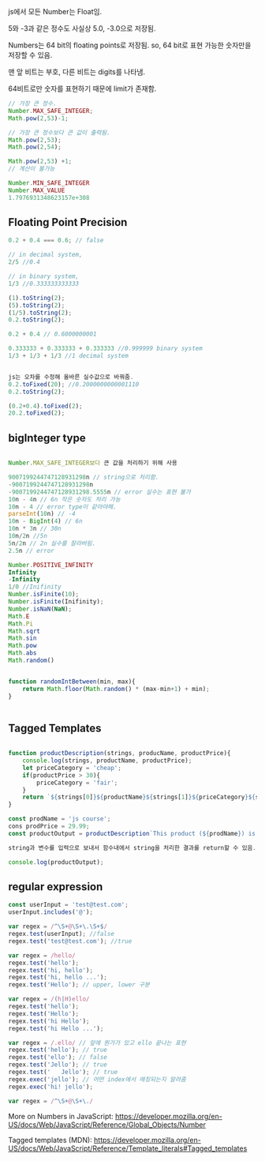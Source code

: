 js에서 모든 Number는 Float임.

5와 -3과 같은 정수도 사실상 5.0, -3.0으로 저장됨.

Numbers는 64 bit의 floating points로 저장됨. 
so, 64 bit로 표현 가능한 숫자만을 저장할 수 있음.

맨 앞 비트는 부호,
다른 비트는 digits를 나타냄.

64비트로만 숫자를 표현하기 때문에 limit가 존재함.

```js
// 가장 큰 정수.
Number.MAX_SAFE_INTEGER;
Math.pow(2,53)-1;

// 가장 큰 정수보다 큰 값이 출력됨. 
Math.pow(2,53);
Math.pow(2,54);

Math.pow(2,53) +1;
// 계산이 불가능

Number.MIN_SAFE_INTEGER
Number.MAX_VALUE
1.7976931348623157e+308

```

## Floating Point Precision

```js
0.2 + 0.4 === 0.6; // false

// in decimal system,
2/5 //0.4

// in binary system,
1/3 //0.333333333333

(1).toString(2);
(5).toString(2);
(1/5).toString(2);
0.2.toString(2);

0.2 + 0.4 // 0.6000000001

0.333333 + 0.333333 + 0.333333 //0.999999 binary system
1/3 + 1/3 + 1/3 //1 decimal system


js는 오차를 수정해 올바른 실수값으로 바꿔줌.
0.2.toFixed(20); //0.2000000000001110
0.2.toString(2);

(0.2+0.4).toFixed(2);
20.2.toFixed(2);


```

## bigInteger type

```js

Number.MAX_SAFE_INTEGER보다 큰 값을 처리하기 위해 사용

9007199244747128931298n // string으로 처리함.
-9007199244747128931298n 
-9007199244747128931298.5555n // error 실수는 표현 불가
10n - 4n // 6n 작은 숫자도 처리 가능
10n - 4 // error type이 같아야해.
parseInt(10n) // -4
10n - BigInt(4) // 6n
10n * 3n // 30n
10n/2n //5n
5n/2n // 2n 실수를 잘라버림.
2.5n // error

Number.POSITIVE_INFINITY
Infinity
-Infinity
1/0 //Inifinity
Number.isFinite(10);
Number.isFinite(Inifinity);
Number.isNaN(NaN);
Math.E
Math.Pi
Math.sqrt
Math.sin
Math.pow
Math.abs
Math.random()


function randomIntBetween(min, max){
    return Math.floor(Math.random() * (max-min+1) + min);
}
 
```
## Tagged Templates

```js

function productDescription(strings, producName, productPrice){
    console.log(strings, productName, productPrice);
    let priceCategory = 'cheap';
    if(productPrice > 30){
        priceCategory = 'fair';
    }
    return `${strings[0]}${productName}${strings[1]}${priceCategory}${strings[2]}`;
}

const prodName = 'js course';
cons prodPrice = 29.99;
const productOutput = productDescription`This product (${prodName}) is ${prodPrice}.`;

string과 변수를 입력으로 보내서 함수내에서 string을 처리한 결과를 return할 수 있음.

console.log(productOutput);

```

## regular expression
```js
const userInput = 'test@test.com';
userInput.includes('@');

var regex = /^\S+@\S+\.\S+$/ 
regex.test(userInput); //false
regex.test('test@test.com'); //true

var regex = /hello/
regex.test('hello');
regex.test('hi, hello');
regex.test('hi, hello ...');
regex.test('Hello'); // upper, lower 구분

var regex = /(h|H)ello/
regex.test('hello');
regex.test('Hello');
regex.test('hi Hello');
regex.test('hi Hello ...');

var regex = /.ello/ // 앞에 뭔가가 있고 ello 끝나는 표현
regex.test('hello'); // true 
regex.test('ello'); // false
regex.test('Jello'); // true
regex.test('   Jello'); // true
regex.exec('jello'); // 어떤 index에서 매칭되는지 알려줌
regex.exec('hi! jello');

var regex = /^\S+@\S+\./

```

More on Numbers in JavaScript: https://developer.mozilla.org/en-US/docs/Web/JavaScript/Reference/Global_Objects/Number

Tagged templates (MDN): https://developer.mozilla.org/en-US/docs/Web/JavaScript/Reference/Template_literals#Tagged_templates